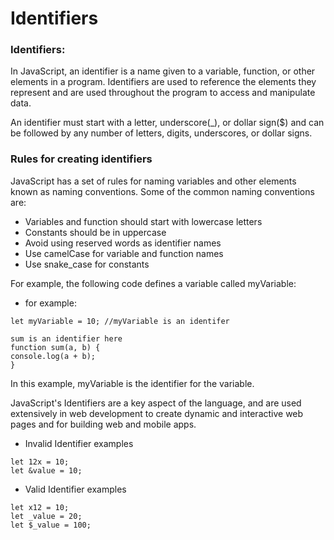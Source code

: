 # Identifiers

### Identifiers:

In JavaScript, an identifier is a name given to a variable, function, or other elements in a program. Identifiers are used to reference the elements they represent and are used throughout the program to access and manipulate data.

An identifier must start with a letter, underscore(\_), or dollar sign($) and can be followed by any number of letters, digits, underscores, or dollar signs.

### Rules for creating identifiers

JavaScript has a set of rules for naming variables and other elements known as naming conventions. Some of the common naming conventions are:

- Variables and function should start with lowercase letters
- Constants should be in uppercase
- Avoid using reserved words as identifier names
- Use camelCase for variable and function names
- Use snake_case for constants

For example, the following code defines a variable called myVariable:

- for example:

```
let myVariable = 10; //myVariable is an identifer
```

```
sum is an identifier here
function sum(a, b) {
console.log(a + b);
}
```

In this example, myVariable is the identifier for the variable.

JavaScript's Identifiers are a key aspect of the language, and are used extensively in web development to create dynamic and interactive web pages and for building web and mobile apps.

- Invalid Identifier examples

```
let 12x = 10;
let &value = 10;
```

- Valid Identifier examples

```
let x12 = 10;
let _value = 20;
let $_value = 100;
```
